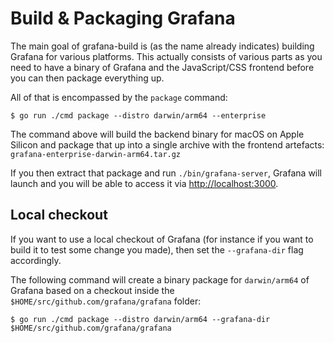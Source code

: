 # Build & Packaging Grafana

The main goal of grafana-build is (as the name already indicates) building Grafana for various platforms. 
This actually consists of various parts as you need to have a binary of Grafana and the JavaScript/CSS frontend before you can then package everything up.

All of that is encompassed by the `package` command:

```
$ go run ./cmd package --distro darwin/arm64 --enterprise
```

The command above will build the backend binary for macOS on Apple Silicon and package that up into a single archive with the frontend artefacts: `grafana-enterprise-darwin-arm64.tar.gz`

If you then extract that package and run `./bin/grafana-server`, Grafana will launch and you will be able to access it via <http://localhost:3000>.

## Local checkout

If you want to use a local checkout of Grafana (for instance if you want to build it to test some change you made), then set the `--grafana-dir` flag accordingly.

The following command will create a binary package for `darwin/arm64` of Grafana based on a checkout inside the `$HOME/src/github.com/grafana/grafana` folder:

```
$ go run ./cmd package --distro darwin/arm64 --grafana-dir $HOME/src/github.com/grafana/grafana
```
